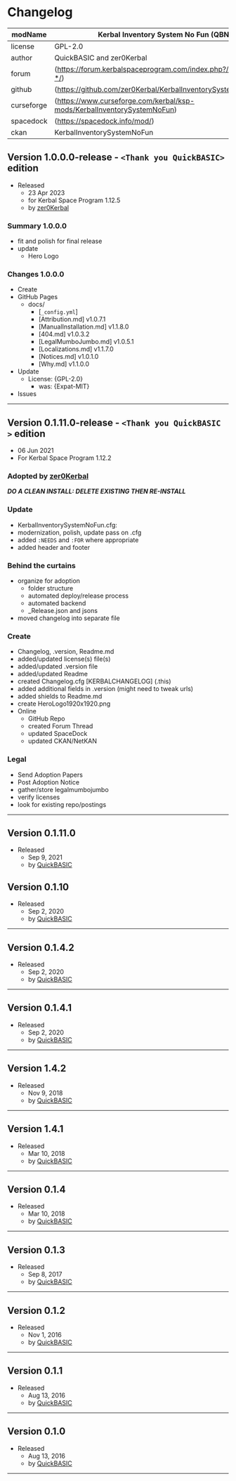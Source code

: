 ﻿# Changelog  
  
| modName    | Kerbal Inventory System No Fun (QBNF)                                   |
| ---------- | ----------------------------------------------------------------------- |
| license    | GPL-2.0                                                                 |
| author     | QuickBASIC and zer0Kerbal                                               |
| forum      | (https://forum.kerbalspaceprogram.com/index.php?/topic/204752-*/)       |
| github     | (https://github.com/zer0Kerbal/KerbalInventorySystemNoFun)              |
| curseforge | (https://www.curseforge.com/kerbal/ksp-mods/KerbalInventorySystemNoFun) |
| spacedock  | (https://spacedock.info/mod/)                                           |
| ckan       | KerbalInventorySystemNoFun                                              |

## Version 1.0.0.0-release - `<Thank you QuickBASIC>` edition

* Released
  * 23 Apr 2023
  * for Kerbal Space Program 1.12.5
  * by [zer0Kerbal](https://github.com/zer0Kerbal)

### Summary 1.0.0.0

* fit and polish for final release
* update
  * Hero Logo

### Changes 1.0.0.0

* Create
* GitHub Pages
  * docs/
    * [`_config.yml`]
    * [Attribution.md] v1.0.7.1
    * [ManualInstallation.md] v1.1.8.0
    * [404.md] v1.0.3.2
    * [LegalMumboJumbo.md] v1.0.5.1
    * [Localizations.md] v1.1.7.0
    * [Notices.md] v1.0.1.0
    * [Why.md] v1.1.0.0
* Update
  * License: {GPL-2.0}
    * was: {Expat-MIT}
* Issues

---

## Version 0.1.11.0-release - `<Thank you QuickBASIC >` edition

* 06 Jun 2021
* For Kerbal Space Program 1.12.2

### Adopted by [zer0Kerbal](https://github.com/zer0Kerbal)

***DO A CLEAN INSTALL: DELETE EXISTING THEN RE-INSTALL***

### Update

* KerbalInventorySystemNoFun.cfg:
* modernization, polish, update pass on .cfg
* added `:NEEDS` and `:FOR` where appropriate
* added header and footer

### Behind the curtains

* organize for adoption
  * folder structure
  * automated deploy/release process
  * automated backend
  * _Release.json and jsons
* moved changelog into separate file

### Create

* Changelog, .version, Readme.md
* added/updated license(s) file(s)
* added/updated .version file
* added/updated Readme
* created Changelog.cfg [KERBALCHANGELOG] (.this)
* added additional fields in .version (might need to tweak urls)
* added shields to Readme.md
* create HeroLogo1920x1920.png
* Online
  * GitHub Repo
  * created Forum Thread
  * updated SpaceDock
  * updated CKAN/NetKAN

### Legal

* Send Adoption Papers
* Post Adoption Notice
* gather/store legalmumbojumbo
* verify licenses
* look for existing repo/postings

---

## Version 0.1.11.0

* Released
  * Sep 9, 2021
  * by [QuickBASIC](https://github.com/QuickBASIC)

## Version 0.1.10

* Released
  * Sep 2, 2020
  * by [QuickBASIC](https://github.com/QuickBASIC)

---

## Version 0.1.4.2

* Released
  * Sep 2, 2020
  * by [QuickBASIC](https://github.com/QuickBASIC)

---

## Version 0.1.4.1

* Released
  * Sep 2, 2020
  * by [QuickBASIC](https://github.com/QuickBASIC)

---

## Version 1.4.2

* Released
  * Nov 9, 2018
  * by [QuickBASIC](https://github.com/QuickBASIC)

---

## Version 1.4.1

* Released
  * Mar 10, 2018
  * by [QuickBASIC](https://github.com/QuickBASIC)

---

## Version 0.1.4

* Released
  * Mar 10, 2018
  * by [QuickBASIC](https://github.com/QuickBASIC)

---

## Version 0.1.3

* Released
  * Sep 8, 2017
  * by [QuickBASIC](https://github.com/QuickBASIC)

---

## Version 0.1.2

* Released
  * Nov 1, 2016
  * by [QuickBASIC](https://github.com/QuickBASIC)

---

## Version 0.1.1

* Released
  * Aug 13, 2016
  * by [QuickBASIC](https://github.com/QuickBASIC)

---

## Version 0.1.0

* Released
  * Aug 13, 2016
  * by [QuickBASIC](https://github.com/QuickBASIC)

---